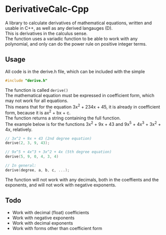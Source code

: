 # DerivativeCalc-Cpp
A library to calculate derivatives of mathematical equations, written and usable in C++, as well as any derived langauges (D).  
This is derivatives in the calculus sense.  
The function uses a variadic function to be able to work with any polynomial, and only can do the power rule on positive integer terms.

## Usage
All code is in the derive.h file, which can be included with the simple  
```cpp
#include "derive.h"
```
The function is called `derive()`  
The mathematical equation must be expressed in coefficient form, which may not work for all equations.  
This means that for the equation 3x<sup>2</sup> + 234x + 45, it is already in coefficient form, because it is ax<sup>2</sup> + bx + c.  
The function returns a string containing the full function.  
The example below is for the functions 3x<sup>2</sup> + 9x + 43 and 9x<sup>5</sup> + 4x<sup>3</sup> + 3x<sup>2</sup> + 4x, relatively.
```cpp
// 3x^2 + 9x + 43 (2nd degree equation)
derive(2, 3, 9, 43);

// 9x^5 + 4x^3 + 3x^2 + 4x (5th degree equation)
derive(5, 9, 0, 4, 3, 4)

// In general:
derive(degree, a, b, c, ...);
```
The function will not work with any decimals, both in the coeffients and the exponents, and will not work with negative exponents.

## Todo
 - Work with decimal (float) coefficients
 - Work with negative exponents
 - Work with decimal exponents
 - Work with forms other than coefficient form
